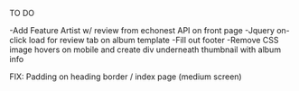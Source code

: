 TO DO

-Add Feature Artist w/ review from echonest API on front page
-Jquery on-click load for review tab on album template
-Fill out footer
-Remove CSS image hovers on mobile and create div underneath thumbnail with album info


FIX:
Padding on heading border / index page (medium screen)